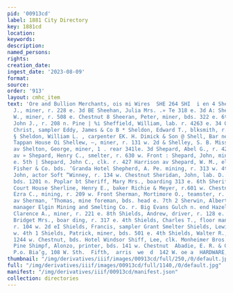 ```yaml
---
pid: '00913cd'
label: 1881 City Directory
key: 1881cd
location: 
keywords: 
description: 
named_persons: 
rights: 
creation_date: 
ingest_date: '2023-08-09'
format: 
source: 
order: '913'
layout: cmhc_item
text: 'Ore and Bullion Merchants, ois mi Wires  SHE 264 SHI  i en 4 Sheehan, John
  J., miner, r. 228 e. 3d BE Sheehan, Julia Mrs. .» Te 318 e. 3d A: Sheehan, Timothy
  W., miner, r. 508 e. Chestnut 8 Sheeran, Peter, miner, bds. 322 e. 6th he Sheern,
  John J., r. 208 n. Pine | %i Sheffield, William, lab. r. 4263 e. 34 Oe Sheldon,
  Christ, sampler Eddy, James & Co B * Sheldon, Edward T., blksmith, r. 210 w. 8th
  § Sheldon, William L. , carpenter EK. H. Dimick & Son @ Shell, Bar ney, yar dman
  Tappan House Oi Shellew, —, miner, r. 131 w. 2d & Shelley, S. B. Miss, r - 712 Harrison
  av Shelton, George, miner, 1 . rear 341le. 3d Shepard, Abel G., r. 427 ‘Harrison
  av » Shepard, Henry C., smelter, r. 630 w. Front : Shepard, John, miner, bds. 621
  e. 5th | Shepard, John C., clk. r. 427 Harrison av Shepard, W. M., elk. Daniels,
  Fisher & Co. bds. ‘Granda Hotel Shepherd, A. Pe. mining, r. 313 w. 4th Sheppard,
  John, actor Soft “Winney, r. 134 w. Chestnut Sheridan, John, lab. D. & R. G. Ry.
  bds. 1201 n. Poplar bt Sheriff, Mary Mrs., boarding 313 e. 6th Sheriff''s Office,
  Court House Sherline, Henry E., baker Richie & Meyer, r.601 w. Chestnut Sherman,
  Ezra C., mining, r. 209 w. Front Sherman, Mortimore O., teamster, r. 117 n. Leiter
  av Sherman, ‘Thomas, mine foreman, bds. head e. 7th 2 Sherwin, Albert, prest. and
  manager Elgin Mining and Smelting Co. r. Big Evans Gulch n. end Hazel Ss Sherwood,
  Clarence A., miner, r. 221 e. 8th Shields, Andrew, driver, r. 128 e. 11th | eB Shields,
  Bridget Mrs., boar ding, r. 317 e. 4th Shields, Charles T., floor manager P. Thams,
  r. 104 w. 2d eI Shields, Francis, sampler Grant Smelter Shields, Lewis ©., r. 400
  w. 4th 1 Shields, Patrick, miner, bds. 501 e. 4th Shields, Walter R., merchant tailor
  1244 w. Chestnut, bds. Hotel Windsor Shiff, Lee, clk. Monheimer Bros. r. 418 n.
  Pine Shimpf, Alonzo, printer, bds. 141 w. Chestnut  Abadie, E. R. & G0,, "Basement
  P.o. Bia’g, 108 W. Sth.  Fifth,  arris  we  d  142 W. oe a  HARDWARE,  cCARTH  MANVI    '
thumbnail: "/img/derivatives/iiif/images/00913cd/full/250,/0/default.jpg"
full: "/img/derivatives/iiif/images/00913cd/full/1140,/0/default.jpg"
manifest: "/img/derivatives/iiif/00913cd/manifest.json"
collection: directories
---
```

